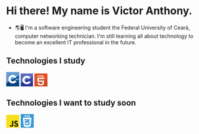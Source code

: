 





# Hi there! My name is Victor Anthony.
- 🌎🖥 I'm a software engineering student the Federal University of Ceará, computer networking technician. I'm still learning all about technology to become an excellent IT professional in the future. 
 ## Technologies I study
 ![c++](https://github.com/ovictorpa/ovictorpa/blob/main/c%2B%2B_logo.png) ![c](https://github.com/ovictorpa/ovictorpa/blob/main/c%20logo.png) ![html](https://github.com/ovictorpa/ovictorpa/blob/main/1417589451_html-256.png)
 ## Technologies I want to study soon
 ![js](https://github.com/ovictorpa/ovictorpa/blob/main/download.png) ![css](https://github.com/ovictorpa/ovictorpa/blob/main/logo-2582747_640-e1597771254582.png)

